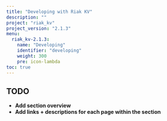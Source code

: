 ```yaml
---
title: "Developing with Riak KV"
description: ""
project: "riak_kv"
project_version: "2.1.3"
menu:
  riak_kv-2.1.3:
    name: "Developing"
    identifier: "developing"
    weight: 300
    pre: icon-lambda
toc: true
---
```


## TODO

- **Add section overview**
- **Add links + descriptions for each page within the section**
